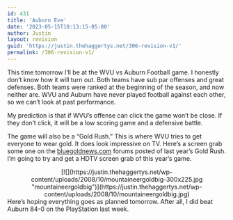 ```yaml
---
id: 431
title: 'Auburn Eve'
date: '2023-05-15T10:13:15-05:00'
author: Justin
layout: revision
guid: 'https://justin.thehaggertys.net/306-revision-v1/'
permalink: /306-revision-v1/
---
```


This time tomorrow I’ll be at the WVU vs Auburn Football game. I honestly don’t know how it will turn out. Both teams have sub par offenses and great defenses. Both teams were ranked at the beginning of the season, and now neither are. WVU and Auburn have never played football against each other, so we can’t look at past performance.

My prediction is that if WVU’s offense can click the game won’t be close. If they don’t click, it will be a low scoring game and a defensive battle.

The game will also be a “Gold Rush.” This is where WVU tries to get everyone to wear gold. It does look impressive on TV. Here’s a screen grab some one on the [bluegoldnews.com](http://www.bluegoldnews.com) forums posted of last year’s Gold Rush. I’m going to try and get a HDTV screen grab of this year’s game.

<center>[![](https://justin.thehaggertys.net/wp-content/uploads/2008/10/mountaineergoldbig-300x225.jpg "mountaineergoldbig")](https://justin.thehaggertys.net/wp-content/uploads/2008/10/mountaineergoldbig.jpg)</center>Here’s hoping everything goes as planned tomorrow. After all, I did beat Auburn 84-0 on the PlayStation last week.